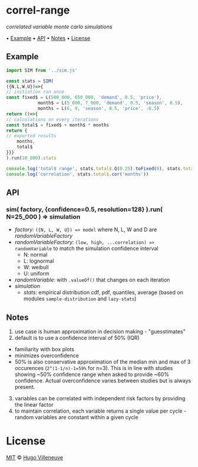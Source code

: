 <!-- markdownlint-disable MD004 MD007 MD010 MD041 MD022 MD024 MD029 MD031 MD032 MD036 -->
# correl-range

*correlated variable monte carlo simulations*

• [Example](#example) • [API](#api) • [Notes](#notes) • [License](#license)

## Example

```javascript
import SIM from '../sim.js'

const stats = SIM(
({N,L,W,U})=>{
// initiation ran once
const fixed$ = L(500_000, 650_000, 'demand', 0.5, 'price'),
			month$ = L(5_000, 7_000, 'demand', 0.5, 'season', 0.5),
			months = L(6, 9, 'season', 0.5, 'price', -0.5)
return ()=>{
// calculations on every iterations
const total$ = fixed$ + month$ * months
return {
// exported results
	months,
	total$
}}}
).run(10_000).stats

console.log('total$ range', stats.total$.Q(0.25).toFixed(0), stats.total$.Q(0.75).toFixed(0))
console.log('correlation', stats.total$.cor('months'))
```

## API

### sim( factory, {confidence=0.5, resolution=128} ).run( N=25_000 ) ⇒ simulation

* *factory*: `({N, L, W, U}) => model` where N, L, W and D are *randomVariableFactory*
* *randomVariableFactory*: `(low, high, ...correlation) => randomVariable` to match the simulation confidence interval
  * N: normal
  * L: lognormal
  * W: weibull
  * U: uniform
* *randomVariable*: with `.valueOf()` that changes on each iteration
* *simulation*
  * *stats*: empirical distribution cdf, pdf, quantiles, average (based on modules `sample-distribution` and `lazy-stats`)

## Notes
1. use case is human approximation in decision making - "guesstimates"
2. default is to use a confidence interval of 50% (IQR)
  * familiarity with box plots
  * minimizes overconfidence
  * 50% is also conservative approximation of the median min and max of 3 occurences (`2^(1-1/n)-1=59%` for n=3). This is in line with studies showing ~50% confidence range when asked to provide ~60% confidence. Actual overconfidence varies between studies but is always present.
3. variables can be correlated with independent risk factors by providing the linear factor
4. to maintain correlation, each variable returns a single value per cycle - random variables are constant within a given cycle

# License

[MIT](http://www.opensource.org/licenses/MIT) © [Hugo Villeneuve](https://github.com/hville)
